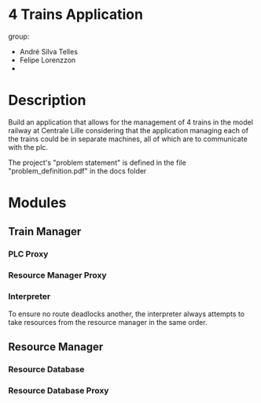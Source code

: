 # 4 Trains Application
group:
 - André Silva Telles
 - Felipe Lorenzzon
 - 
 
# Description 
Build an application that allows for the management of 4 trains in the model
railway at Centrale Lille considering that the application managing each of the
trains could be in separate machines, all of which are to communicate with the
plc.

The project's "problem statement" is defined in the file
"problem_definition.pdf" in the docs folder

# Modules

## Train Manager

### PLC Proxy

### Resource Manager Proxy 

### Interpreter

To ensure no route deadlocks another, the interpreter always attempts to take 
resources from the resource manager in the same order.

## Resource Manager
### Resource Database

### Resource Database Proxy

